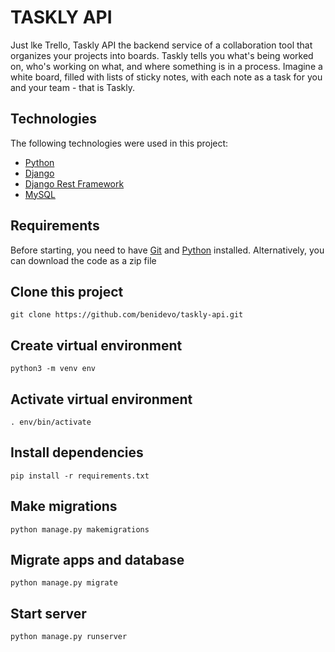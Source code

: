 # TASKLY API

Just lke Trello, Taskly API the backend service of a collaboration tool that organizes your projects into boards. Taskly tells you what's being worked on, who's working on what, and where something is in a process. Imagine a white board, filled with lists of sticky notes, with each note as a task for you and your team - that is Taskly.

## Technologies 

The following technologies were used in this project:

- [Python](https://www.python.org/)
- [Django](https://www.djangoproject.comg)
- [Django Rest Framework](https://www.django-rest-framework.org/)
- [MySQL](https://www.mysql.com)

## Requirements

Before starting, you need to have [Git](https://git-scm.com) and [Python](https://www.python.org/) installed. Alternatively, you can download the code as a zip file

## Clone this project

    git clone https://github.com/benidevo/taskly-api.git

## Create virtual environment

    python3 -m venv env

## Activate virtual environment

    . env/bin/activate

## Install dependencies

    pip install -r requirements.txt

## Make migrations

    python manage.py makemigrations

## Migrate apps and database

    python manage.py migrate

## Start server

    python manage.py runserver
